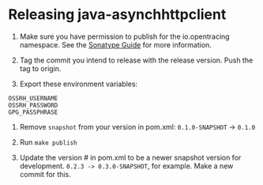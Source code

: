 # Releasing java-asynchhttpclient

1. Make sure you have permission to publish for the io.opentracing namespace. See the [Sonatype Guide](http://central.sonatype.org/pages/ossrh-guide.html) for more information.

1. Tag the commit you intend to release with the release version. Push the tag to origin.

1. Export these environment variables:
```
OSSRH_USERNAME
OSSRH_PASSWORD
GPG_PASSPHRASE
```

1. Remove `snapshot` from your version in pom.xml: `0.1.0-SNAPSHOT` -> `0.1.0`

1. Run `make publish`

1. Update the version # in pom.xml to be a newer snapshot version for development.
`0.2.3 -> 0.3.0-SNAPSHOT`, for example. Make a new commit for this.
